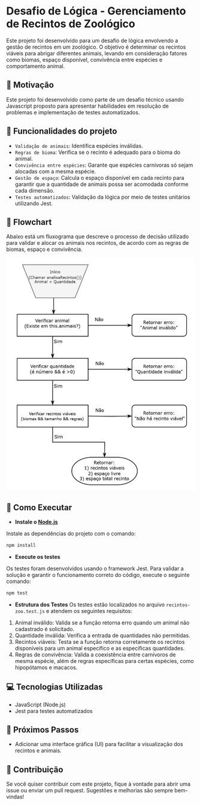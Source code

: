 # Desafio de Lógica - Gerenciamento de Recintos de Zoológico

Este projeto foi desenvolvido para um desafio de lógica envolvendo a gestão de recintos em um zoológico. O objetivo é determinar os recintos viáveis para abrigar diferentes animais, levando em consideração fatores como biomas, espaço disponível, convivência entre espécies e comportamento animal.

## 📌 Motivação
Este projeto foi desenvolvido como parte de um desafio técnico usando Javascript proposto para apresentar habilidades em resolução de problemas e implementação de testes automatizados.

## 🔨 Funcionalidades do projeto

- `Validação de animais`: Identifica espécies inválidas.
- `Regras de bioma`: Verifica se o recinto é adequado para o bioma do animal.
- `Convivência entre espécies`: Garante que espécies carnívoras só sejam alocadas com a mesma espécie.
- `Gestão de espaço`: Calcula o espaço disponível em cada recinto para garantir que a quantidade de animais possa ser acomodada conforme cada dimensão.
- `Testes automatizados`: Validação da lógica por meio de testes unitários utilizando Jest.

## 📌 Flowchart
Abaixo está um fluxograma que descreve o processo de decisão utilizado para validar e alocar os animais nos recintos, de acordo com as regras de biomas, espaço e convivência.

<img src="Flowchart.png" alt="Flowchart">

## 📌 Como Executar

- **Instale o [Node.js](https://nodejs.org/en/)**

Instale as dependências do projeto com o comando:
```sh
npm install
```
- **Execute os testes**

Os testes foram desenvolvidos usando o framework Jest. Para validar a solução e garantir o funcionamento correto do código, execute o seguinte comando:


```sh
npm test
```
- **Estrutura dos Testes**
Os testes estão localizados no arquivo `recintos-zoo.test.js` e atendem os seguintes requisitos:
1. Animal inválido: Valida se a função retorna erro quando um animal não cadastrado é solicitado.
2. Quantidade inválida: Verifica a entrada de quantidades não permitidas.
3. Recintos viáveis: Testa se a função retorna corretamente os recintos disponíveis para um animal específico e as específicas quantidades.
4. Regras de convivência: Valida a coexistência entre carnívoros de mesma espécie, além de regras específicas para certas espécies, como hipopótamos e macacos.

## 💻  Tecnologias Utilizadas
- JavaScript (Node.js)
- Jest para testes automatizados

## 📌 Próximos Passos
- Adicionar uma interface gráfica (UI) para facilitar a visualização dos recintos e animais.


## 🔗 Contribuição
Se você quiser contribuir com este projeto, fique à vontade para abrir uma issue ou enviar um pull request. Sugestões e melhorias são sempre bem-vindas!